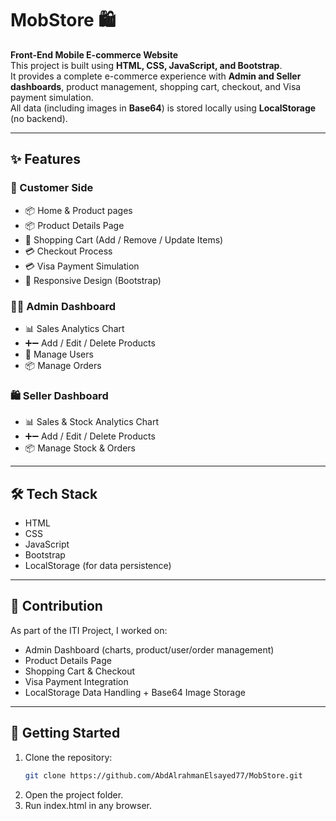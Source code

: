 # MobStore 🛍️

**Front-End Mobile E-commerce Website**  
This project is built using **HTML, CSS, JavaScript, and Bootstrap**.  
It provides a complete e-commerce experience with **Admin and Seller dashboards**, product management, shopping cart, checkout, and Visa payment simulation.  
All data (including images in **Base64**) is stored locally using **LocalStorage** (no backend).

---

## ✨ Features

### 🛒 Customer Side
- 📦 Home & Product pages
- 📦 Product Details Page  
- 🛒 Shopping Cart (Add / Remove / Update Items)  
- 💳 Checkout Process  
- 💳 Visa Payment Simulation  
- 🎨 Responsive Design (Bootstrap)  

### 👨‍💼 Admin Dashboard
- 📊 Sales Analytics Chart  
- ➕➖ Add / Edit / Delete Products  
- 👥 Manage Users  
- 📦 Manage Orders  

### 🛍️ Seller Dashboard
- 📊 Sales & Stock Analytics Chart  
- ➕➖ Add / Edit / Delete Products  
- 📦 Manage Stock & Orders  

---

## 🛠️ Tech Stack
- HTML  
- CSS  
- JavaScript  
- Bootstrap  
- LocalStorage (for data persistence)

---

## 📌 Contribution
As part of the ITI Project, I worked on:  
- Admin Dashboard (charts, product/user/order management)  
- Product Details Page  
- Shopping Cart & Checkout  
- Visa Payment Integration
- LocalStorage Data Handling + Base64 Image Storage 

---

## 🚀 Getting Started
1. Clone the repository:
   ```bash
   git clone https://github.com/AbdAlrahmanElsayed77/MobStore.git
2. Open the project folder.
3. Run index.html in any browser.
